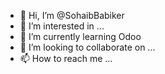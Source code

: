- 👋 Hi, I’m @SohaibBabiker
- 👀 I’m interested in ...
- 🌱 I’m currently learning Odoo
- 💞️ I’m looking to collaborate on ...
- 📫 How to reach me ...

<!---
SohaibBabiker/SohaibBabiker is a ✨ special ✨ repository because its `README.md` (this file) appears on your GitHub profile.
You can click the Preview link to take a look at your changes.
--->
